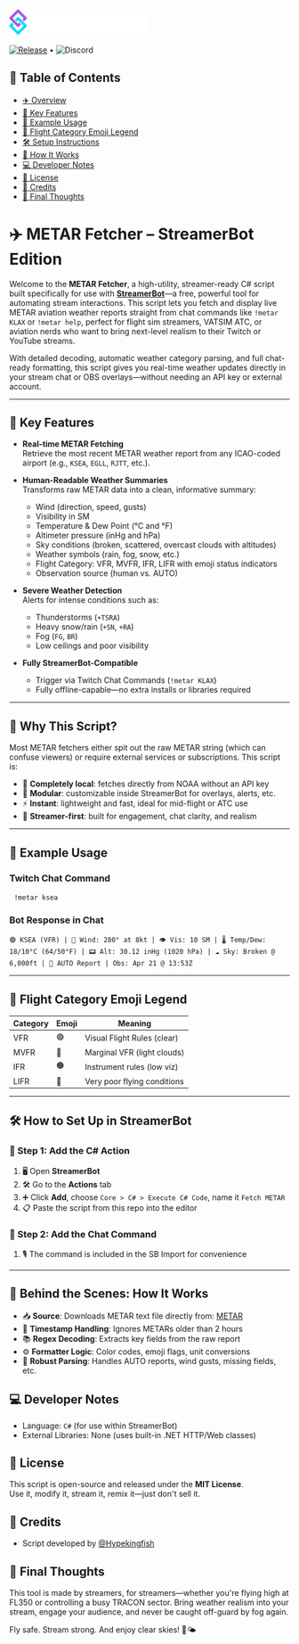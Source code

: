 <h1>
  <img src="https://raw.githubusercontent.com/Hypekingfish/Metar/main/assets/streamerbot-logo-text.svg" width="250" valign="middle">
</h1>

[![Release](https://img.shields.io/github/v/release/hypekingfish/Metar)](https://github.com/hypekingfish/Metar/releases) • ![Discord](https://img.shields.io/discord/858390516223311922?logo=discord&label=Discord&labelColor=RGB%3A88101242)

## 📑 Table of Contents
- [✈️ Overview](#️-metar-fetcher--streamerbot-edition)
- [🌟 Key Features](#-key-features)
- [💬 Example Usage](#-example-usage)
- [🔁 Flight Category Emoji Legend](#-flight-category-emoji-legend)
- [🛠️ Setup Instructions](#️-how-to-set-up-in-streamerbot)
- [📡 How It Works](#-behind-the-scenes-how-it-works)
- [💻 Developer Notes](#-developer-notes)
- [📜 License](#-license)
- [🙌 Credits](#-Credits)
- [👋 Final Thoughts](#-final-thoughts)


# ✈️ METAR Fetcher – StreamerBot Edition

Welcome to the **METAR Fetcher**, a high-utility, streamer-ready C# script built specifically for use with [**StreamerBot**](https://streamer.bot)—a free, powerful tool for automating stream interactions. This script lets you fetch and display live METAR aviation weather reports straight from chat commands like `!metar KLAX` or `!metar help`, perfect for flight sim streamers, VATSIM ATC, or aviation nerds who want to bring next-level realism to their Twitch or YouTube streams.

With detailed decoding, automatic weather category parsing, and full chat-ready formatting, this script gives you real-time weather updates directly in your stream chat or OBS overlays—without needing an API key or external account.

---

## 🌟 Key Features

- **Real-time METAR Fetching**  
  Retrieve the most recent METAR weather report from any ICAO-coded airport (e.g., `KSEA`, `EGLL`, `RJTT`, etc.).

- **Human-Readable Weather Summaries**  
  Transforms raw METAR data into a clean, informative summary:
  - Wind (direction, speed, gusts)
  - Visibility in SM
  - Temperature & Dew Point (°C and °F)
  - Altimeter pressure (inHg and hPa)
  - Sky conditions (broken, scattered, overcast clouds with altitudes)
  - Weather symbols (rain, fog, snow, etc.)
  - Flight Category: VFR, MVFR, IFR, LIFR with emoji status indicators
  - Observation source (human vs. AUTO)

- **Severe Weather Detection**  
  Alerts for intense conditions such as:
  - Thunderstorms (`+TSRA`)
  - Heavy snow/rain (`+SN`, `+RA`)
  - Fog (`FG`, `BR`)
  - Low ceilings and poor visibility

- **Fully StreamerBot-Compatible**  
  - Trigger via Twitch Chat Commands (`!metar KLAX`)
  - Fully offline-capable—no extra installs or libraries required

---

## 🧠 Why This Script?

Most METAR fetchers either spit out the raw METAR string (which can confuse viewers) or require external services or subscriptions. This script is:
- 💯 **Completely local**: fetches directly from NOAA without an API key
- 🧩 **Modular**: customizable inside StreamerBot for overlays, alerts, etc.
- ⚡ **Instant**: lightweight and fast, ideal for mid-flight or ATC use
- 🎯 **Streamer-first**: built for engagement, chat clarity, and realism

---

## 💬 Example Usage

### Twitch Chat Command

<pre> <code>!metar ksea</code> </pre>

### Bot Response in Chat

`🟢 KSEA (VFR) | 💨 Wind: 280° at 8kt | 👁️ Vis: 10 SM | 🌡️ Temp/Dew: 18/10°C (64/50°F) | 📟 Alt: 30.12 inHg (1020 hPa) | ☁️ Sky: Broken @ 6,000ft | 🤖 AUTO Report | Obs: Apr 21 @ 13:53Z`


---

## 🔁 Flight Category Emoji Legend

| Category | Emoji | Meaning                      |
|----------|-------|------------------------------|
| VFR      | 🟢    | Visual Flight Rules (clear)  |
| MVFR     | 🔵    | Marginal VFR (light clouds)  |
| IFR      | 🟠    | Instrument rules (low viz)   |
| LIFR     | 🔴    | Very poor flying conditions  |

---

## 🛠️ How to Set Up in StreamerBot

### 🧩 Step 1: Add the C# Action
1. 🖥️ Open **StreamerBot**
2. 🛠️ Go to the **Actions** tab
3. ➕ Click **Add**, choose `Core > C# > Execute C# Code`, name it `Fetch METAR`
4. 📋 Paste the script from this repo into the editor

### 💬 Step 2: Add the Chat Command
1. 🎙️ The command is included in the SB Import for convenience


---

## 📡 Behind the Scenes: How It Works

- 📥 **Source**: Downloads METAR text file directly from: [METAR](https://tgftp.nws.noaa.gov/data/observations/metar/stations/KSEA.TXT)
- 📅 **Timestamp Handling**: Ignores METARs older than 2 hours
- 📚 **Regex Decoding**: Extracts key fields from the raw report
- ⚙️ **Formatter Logic**: Color codes, emoji flags, unit conversions
- 🧠 **Robust Parsing**: Handles AUTO reports, wind gusts, missing fields, etc.

## 💻 Developer Notes

- Language: `C#` (for use within StreamerBot)
- External Libraries: None (uses built-in .NET HTTP/Web classes)

## 📜 License

This script is open-source and released under the **MIT License**.  
Use it, modify it, stream it, remix it—just don't sell it.

## 🙌 Credits

- Script developed by [@Hypekingfish](https://github.com/Hypekingfish)

## 👋 Final Thoughts

This tool is made by streamers, for streamers—whether you're flying high at FL350 or controlling a busy TRACON sector. Bring weather realism into your stream, engage your audience, and never be caught off-guard by fog again.

Fly safe. Stream strong. And enjoy clear skies! 🛫🌤️
